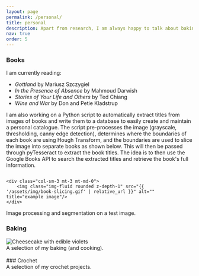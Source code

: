 ```yaml
---
layout: page
permalink: /personal/
title: personal
description: Apart from research, I am always happy to talk about baking, crochet, books, and travel.
nav: true
order: 5
---
```




### Books
I am currently reading:
* *Gottland* by Mariusz Szczygiel
* *In the Presence of Absence* by Mahmoud Darwish
* *Stories of Your Life and Others* by Ted Chiang
* *Wine and War* by Don and Petie Kladstrup

I am also working on a Python script to automatically extract titles from images of books and write them to a database to easily create and maintain a personal catalogue. The script pre-processes the image (grayscale, thresholding, canny edge detection), determines where the boundaries of each book are using Hough Transform, and the boundaries are used to slice the image into separate books as shown below. This will then be passed through pyTesseract to extract the book titles. The idea is to then use the Google Books API to search the extracted titles and retrieve the book's full information.

<div class="row justify-content-sm-center">
    <div class="col-sm-9 mt-3 mt-md-0">
        <img class="img-fluid rounded z-depth-1" src="{{ '/assets/img/books-process.png' | relative_url }}" alt="" title="example image"/>
    </div>

    <div class="col-sm-3 mt-3 mt-md-0">
        <img class="img-fluid rounded z-depth-1" src="{{ '/assets/img/book-slicing.gif' | relative_url }}" alt="" title="example image"/>
    </div>
</div>
<div class="caption">
    Image processing and segmentation on a test image.
</div>


### Baking

<div class="row">
    <div class="col-sm mt-3 mt-md-0">
        <img class="img-fluid rounded z-depth-1" src="{{ '/assets/img/baking-cheesecake.jpg' | relative_url }}" alt="Cheesecake with edible violets" title="Cheesecake with edible violets"/>
    </div>
    <div class="col-sm mt-3 mt-md-0">
        <img class="img-fluid rounded z-depth-1" src="{{ '/assets/img/baking-baguette.jpg' | relative_url }}" alt="" title="Demi baguettes"/>
    </div>
    <div class="col-sm mt-3 mt-md-0">
        <img class="img-fluid rounded z-depth-1" src="{{ '/assets/img/baking-carrot.jpg' | relative_url }}" alt="" title="Carrot cake"/>
    </div>
    <div class="col-sm mt-3 mt-md-0">
        <img class="img-fluid rounded z-depth-1" src="{{ '/assets/img/baking-bonbons.jpg' | relative_url }}" alt="" title="White chocolate bon bons filled with a Thai tea ganache"/>
    </div>
</div>

<div class="row">
  <div class="col-sm mt-3 mt-md-3">
    <img class="img-fluid rounded z-depth-1" src="{{ '/assets/img/baking-caramels.jpg' | relative_url }}" alt="" title="Salted butter caramels"/>
  </div>
    <div class="col-sm mt-3 mt-md-3">
        <img class="img-fluid rounded z-depth-1" src="{{ '/assets/img/baking-tangyuan.jpg' | relative_url }}" alt="" title="Tang yuan filled with black sesame paste"/>
    </div>
    <div class="col-sm mt-3 mt-md-3">
        <img class="img-fluid rounded z-depth-1" src="{{ '/assets/img/baking-ondeh.jpg' | relative_url }}" alt="" title="Ondeh Ondeh (sweet pandan glutinous rice balls filled with molten gula melaka)"/>
    </div>
    <div class="col-sm mt-3 mt-md-3">
        <img class="img-fluid rounded z-depth-1" src="{{ '/assets/img/baking-1830smincepie.jpg' | relative_url }}" alt="" title="Mince pies with lemon mincemeat made from a recipe from the 1830s"/>
    </div>
</div>
<div class="caption">
  A selection of my baking (and cooking).
</div>

<br/>
### Crochet

<div class="row">
    <div class="col-sm mt-6 mt-md-0">
        <img class="img-fluid rounded z-depth-1" src="{{ '/assets/img/crochet-1.jpg' | relative_url }}" alt="" title=""/>
    </div>
    <div class="col-sm mt-6 mt-md-0">
        <img class="img-fluid rounded z-depth-1" src="{{ '/assets/img/crochet-2.jpg' | relative_url }}" alt="" title=""/>
    </div>
    <div class="col-sm mt-6 mt-md-0">
        <img class="img-fluid rounded z-depth-1" src="{{ '/assets/img/crochet-bunny.jpg' | relative_url }}" alt="" title=""/>
    </div>
</div>

<div class="caption">
    A selection of my crochet projects.
</div>

<br/>
